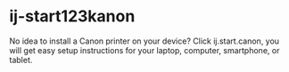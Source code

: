 # ij-start123kanon
No idea to install a Canon printer on your device? Click ij.start.canon, you will get easy setup instructions for your laptop, computer, smartphone, or tablet.
